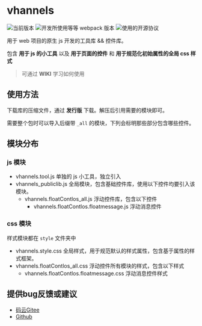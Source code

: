 # vhannels
![](https://img.shields.io/badge/version-0.0.1-00b58a.svg "当前版本")
![](https://img.shields.io/badge/webpack-4.44.2+-2e93ff.svg "开发所使用等等 webpack 版本")
![](https://img.shields.io/badge/license-Apache%202.0-f27122.svg "使用的开源协议")

用于 web 项目的原生 js 开发的工具库 && 控件库。

包含 **用于 js 的小工具** 以及 **用于页面的控件** 和 **用于规范化初始属性的全局 css 样式**

> 可通过 **WIKI** 学习如何使用

## 使用方法
下载库的压缩文件，通过 **发行版** 下载。解压后引用需要的模块即可。

需要整个包时可以导入后缀带 `_all` 的模块，下列会标明那些部分包含哪些控件。

## 模块分布
### js 模块
- vhannels.tool.js 单独的 js 小工具，独立引入
- vhannels_publiclib.js 全局模块，包含基础控件库，使用以下控件均要引入该模块。
    - vhannels.floatContlos_all.js 浮动控件库，包含以下控件
        - vhannels.floatContlos.floatmessage.js 浮动消息控件

### css 模块
样式模块都在 `style` 文件夹中

- vhannels.style.css 全局样式，用于规范默认的样式属性，包含基于属性的样式框架。
- vhannels.floatContlos_all.css 浮动控件所有模块的样式，包含以下样式
    - vhannels.floatContlos.floatmessage.css 浮动消息控件样式

## 提供bug反馈或建议
- [码云Gitee](https://gitee.com/fybug/vhannels)
- [Github](https://github.com/fybug/vhannels)